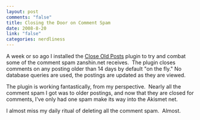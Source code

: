 ```yaml
--- 
layout: post
comments: "false"
title: Closing the Door on Comment Spam
date: 2008-8-20
link: "false"
categories: nerdliness
---
```

A week or so ago I installed the <a title="Close Old Posts" href="http://wordpress.org/extend/plugins/close-old-posts/">Close Old Posts</a> plugin to try and combat some of the comment spam zanshin.net receives.  The plugin closes comments on any posting older than 14 days by default "on the fly." No database queries are used, the postings are updated as they are viewed.

The plugin is working fantastically, from my perspective.  Nearly all the comment spam I got was to older postings, and now that they are closed for comments, I've only had one spam make its way into the Akismet net.  

I almost miss my daily ritual of deleting all the comment spam.  Almost.
